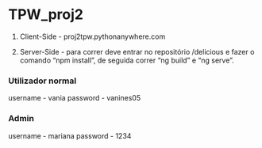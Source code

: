 # TPW_proj2


1. Client-Side - proj2tpw.pythonanywhere.com

2. Server-Side - para correr deve entrar no repositório /delicious e fazer o comando “npm install”, de seguida correr “ng build” e “ng serve”.


### Utilizador normal
username - vania
password - vanines05

### Admin
username - mariana
password - 1234


